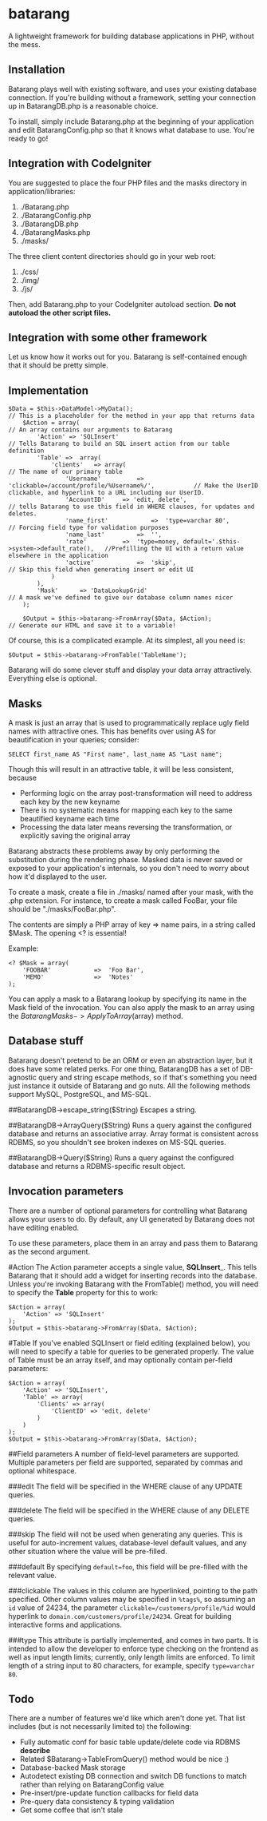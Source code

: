 batarang
========

A lightweight framework for building database applications in PHP, without the
mess.

Installation
------------

Batarang plays well with existing software, and uses your existing database
connection. If you're building without a framework, setting your connection
up in BatarangDB.php is a reasonable choice.

To install, simply include Batarang.php at the beginning of your application and edit
BatarangConfig.php so that it knows what database to use. You're ready to go!


Integration with CodeIgniter
----------------------------

You are suggested to place the four PHP files and the masks directory in application/libraries:

1. ./Batarang.php
2. ./BatarangConfig.php
3. ./BatarangDB.php
4. ./BatarangMasks.php
5. ./masks/

The three client content directories should go in your web root:

1. ./css/
2. ./img/
3. ./js/

Then, add Batarang.php to your CodeIgniter autoload section. **Do not autoload
the other script files.**


Integration with some other framework
-------------------------------------

Let us know how it works out for you. Batarang is self-contained enough that it should
be pretty simple.


Implementation
--------------

    $Data = $this->DataModel->MyData();															// This is a placeholder for the method in your app that returns data
    	$Action = array(  																		// An array contains our arguments to Batarang
    		'Action' => 'SQLInsert'																// Tells Batarang to build an SQL insert action from our table definition
			'Table'	=>	array(			
				'clients'	=> array(															// The name of our primary table
					'Username'			=>	'clickable=/account/profile/%Username%/',			// Make the UserID clickable, and hyperlink to a URL including our UserID.
					'AccountID'		=> 'edit, delete', 											// tells Batarang to use this field in WHERE clauses, for updates and deletes.
					'name_first'			=>	'type=varchar 80', 								// Forcing field type for validation purposes
					'name_last'			=>	'',
					'rate'			=>	'type=money, default='.$this->system->default_rate(), 	//Prefilling the UI with a return value elsewhere in the application
					'active'			=>	'skip', 											// Skip this field when generating insert or edit UI
				)
			),
			'Mask'		=> 'DataLookupGrid'														// A mask we've defined to give our database column names nicer
		);
		
		$Output = $this->batarang->FromArray($Data,	$Action); 						// Generate our HTML and save it to a variable!
		
Of course, this is a complicated example. At its simplest, all you need is:

    $Output = $this->batarang->FromTable('TableName');
		
Batarang will do some clever stuff and display your data array attractively. Everything else is optional.


Masks
-----

A mask is just an array that is used to programmatically replace ugly field names with
attractive ones. This has benefits over using AS for beautification in your queries; consider:

    SELECT first_name AS "First name", last_name AS "Last name";
    
Though this will result in an attractive table, it will be less consistent, because
* Performing logic on the array post-transformation will need to address each key by the new keyname
* There is no systematic means for mapping each key to the same beautified keyname each time
* Processing the data later means reversing the transformation, or explicitly saving the original array

Batarang abstracts these problems away by only performing the substitution during the rendering
phase. Masked data is never saved or exposed to your application's internals, so you don't
need to worry about how it'd displayed to the user.

To create a mask, create a file in ./masks/ named after your mask, with the .php extension. For
instance, to create a mask called FooBar, your file should be "./masks/FooBar.php".

The contents are simply a PHP array of key => name pairs, in a string called $Mask. The opening <?
is essential!

Example:

    <? $Mask = array(
    	'FOOBAR'			=>	'Foo Bar',
    	'MEMO'				=>	'Notes'
    );

You can apply a mask to a Batarang lookup by specifying its name in the Mask field of the
invocation. You can also apply the mask to an array using the $BatarangMasks->ApplyToArray($array)
method.

Database stuff
--------------

Batarang doesn't pretend to be an ORM or even an abstraction layer, but it does
have some related perks. For one thing, BatarangDB has a set of DB-agnostic query and
string escape methods, so if that's something you need just instance it outside of
Batarang and go nuts. All the following methods support MySQL, PostgreSQL, and MS-SQL.

##BatarangDB->escape_string($String)
Escapes a string. 

##BatarangDB->ArrayQuery($String)
Runs a query against the configured database and returns an associative array. Array format
is consistent across RDBMS, so you shouldn't see broken indexes on MS-SQL queries.

##BatarangDB->Query($String)
Runs a query against the configured database and returns a RDBMS-specific result object.


Invocation parameters
---------------------

There are a number of optional parameters for controlling what Batarang allows your users to do.
By default, any UI generated by Batarang does not have editing enabled.

To use these parameters, place them in an array and pass them to Batarang as the second argument.

#Action
The Action parameter accepts a single value, __SQLInsert___. This
tells Batarang that it should add a widget for inserting records
into the database. Unless you're invoking Batarang with the
FromTable() method, you will need to specify the **Table** property
for this to work:

```
$Action = array(
    'Action' => 'SQLInsert'
);
$Output = $this->batarang->FromArray($Data,	$Action); 
```


#Table
If you've enabled SQLInsert or field editing (explained below), you
will need to specify a table for queries to be generated properly.
The value of Table must be an array itself, and may optionally contain
per-field parameters:

```
$Action = array(
    'Action' => 'SQLInsert',
    'Table' => array(
    	'Clients' => array(
    		'ClientID' => 'edit, delete'
    	)
    )
);
$Output = $this->batarang->FromArray($Data,	$Action); 
```
   
##Field parameters
A number of field-level parameters are supported. Multiple parameters per field
are supported, separated by commas and optional whitespace.

###edit
The field will be specified in the WHERE clause of any UPDATE queries.

###delete 
The field will be specified in the WHERE clause of any DELETE queries.

###skip
The field will not be used when generating any queries. This is useful
for auto-increment values, database-level default values, and any other situation
where the value will be pre-filled. 

###default
By specifying `default=foo`, this field will be pre-filled with the
relevant value.

###clickable
The values in this column are hyperlinked, pointing to the path specified.
Other column values may be specified in `%tags%`, so assuming an `id` value of 24234,
the parameter `clickable=/customers/profile/%id` would hyperlink to
`domain.com/customers/profile/24234`. Great for building interactive forms and
applications.

###type
This attribute is partially implemented, and comes in two parts. It is intended to
allow the developer to enforce type checking on the frontend as well as input
length limits; currently, only length limits are enforced. To limit length of a
string input to 80 characters, for example, specify `type=varchar 80`.

Todo
----

There are a number of features we'd like which aren't done yet. That list includes
(but is not necessarily limited to) the following:

* Fully automatic conf for basic table update/delete code via RDBMS __describe__
* Related $Batarang->TableFromQuery() method would be nice :)
* Database-backed Mask storage
* Autodetect existing DB connection and switch DB functions to match rather than relying on BatarangConfig value
* Pre-insert/pre-update function callbacks for field data
* Pre-query data consistency & typing validation
* Get some coffee that isn't stale
